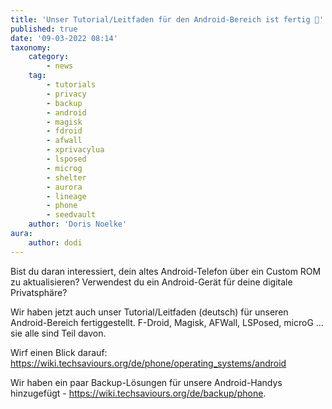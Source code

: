 ```yaml
---
title: 'Unser Tutorial/Leitfaden für den Android-Bereich ist fertig 🍻'
published: true
date: '09-03-2022 08:14'
taxonomy:
    category:
        - news
    tag:
        - tutorials
        - privacy
        - backup
        - android
        - magisk
        - fdroid
        - afwall
        - xprivacylua
        - lsposed
        - microg
        - shelter
        - aurora
        - lineage
        - phone
        - seedvault
    author: 'Doris Noelke'
aura:
    author: dodi
---
```


Bist du daran interessiert, dein altes Android-Telefon über ein Custom ROM zu aktualisieren? Verwendest du ein Android-Gerät für deine digitale Privatsphäre?

Wir haben jetzt auch unser Tutorial/Leitfaden (deutsch) für unseren Android-Bereich fertiggestellt.
F-Droid, Magisk, AFWall, LSPosed, microG ... sie alle sind Teil davon.

Wirf einen Blick darauf:
https://wiki.techsaviours.org/de/phone/operating_systems/android

Wir haben ein paar Backup-Lösungen für unsere Android-Handys hinzugefügt - https://wiki.techsaviours.org/de/backup/phone.